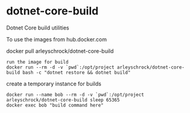 # dotnet-core-build
Dotnet Core build utilities
 
To use the images from hub.docker.com

docker pull arleyschrock/dotnet-core-build
  ```
  run the image for build
  docker run --rm -d -v `pwd`:/opt/project arleyschrock/dotnet-core-build bash -c "dotnet restore && dotnet build"
 ```
create a temporary instance for builds
  ```
  docker run --name bob --rm -d -v `pwd`:/opt/project arleyschrock/dotnet-core-build sleep 65365
  docker exec bob "build command here"
```
